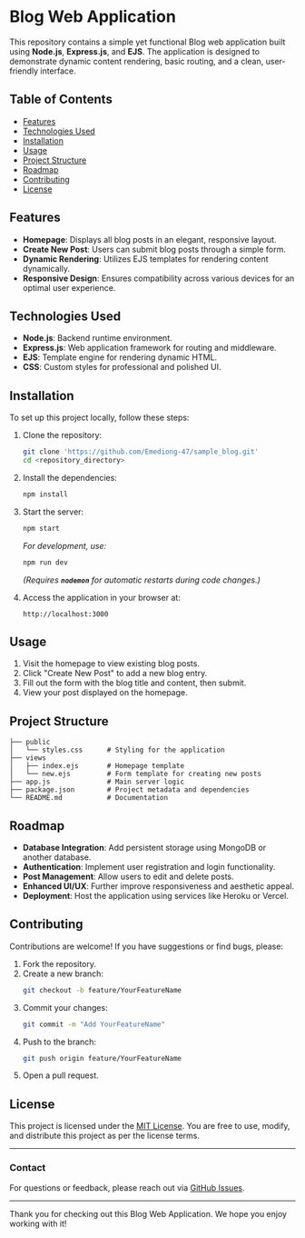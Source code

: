 # Blog Web Application

This repository contains a simple yet functional Blog web application built using **Node.js**, **Express.js**, and **EJS**. The application is designed to demonstrate dynamic content rendering, basic routing, and a clean, user-friendly interface.

## Table of Contents

- [Features](#features)
- [Technologies Used](#technologies-used)
- [Installation](#installation)
- [Usage](#usage)
- [Project Structure](#project-structure)
- [Roadmap](#roadmap)
- [Contributing](#contributing)
- [License](#license)

## Features

- **Homepage**: Displays all blog posts in an elegant, responsive layout.
- **Create New Post**: Users can submit blog posts through a simple form.
- **Dynamic Rendering**: Utilizes EJS templates for rendering content dynamically.
- **Responsive Design**: Ensures compatibility across various devices for an optimal user experience.

## Technologies Used

- **Node.js**: Backend runtime environment.
- **Express.js**: Web application framework for routing and middleware.
- **EJS**: Template engine for rendering dynamic HTML.
- **CSS**: Custom styles for professional and polished UI.

## Installation

To set up this project locally, follow these steps:

1. Clone the repository:

   ```bash
   git clone 'https://github.com/Emediong-47/sample_blog.git'
   cd <repository_directory>
   ```

2. Install the dependencies:

   ```bash
   npm install
   ```

3. Start the server:

   ```bash
   npm start
   ```

   *For development, use:*

   ```bash
   npm run dev
   ```

   *(Requires ************`nodemon`************ for automatic restarts during code changes.)*

4. Access the application in your browser at:

   ```
   http://localhost:3000
   ```

## Usage

1. Visit the homepage to view existing blog posts.
2. Click "Create New Post" to add a new blog entry.
3. Fill out the form with the blog title and content, then submit.
4. View your post displayed on the homepage.

## Project Structure

```
├── public
│   └── styles.css      # Styling for the application
├── views
│   ├── index.ejs       # Homepage template
│   └── new.ejs         # Form template for creating new posts
├── app.js              # Main server logic
├── package.json        # Project metadata and dependencies
└── README.md           # Documentation
```

## Roadmap

- **Database Integration**: Add persistent storage using MongoDB or another database.
- **Authentication**: Implement user registration and login functionality.
- **Post Management**: Allow users to edit and delete posts.
- **Enhanced UI/UX**: Further improve responsiveness and aesthetic appeal.
- **Deployment**: Host the application using services like Heroku or Vercel.

## Contributing

Contributions are welcome! If you have suggestions or find bugs, please:

1. Fork the repository.
2. Create a new branch:
   ```bash
   git checkout -b feature/YourFeatureName
   ```
3. Commit your changes:
   ```bash
   git commit -m "Add YourFeatureName"
   ```
4. Push to the branch:
   ```bash
   git push origin feature/YourFeatureName
   ```
5. Open a pull request.

## License

This project is licensed under the [MIT License](LICENSE). You are free to use, modify, and distribute this project as per the license terms.

---

### Contact

For questions or feedback, please reach out via [GitHub Issues](https://github.com/yourusername/repository/issues).

---

Thank you for checking out this Blog Web Application. We hope you enjoy working with it!

